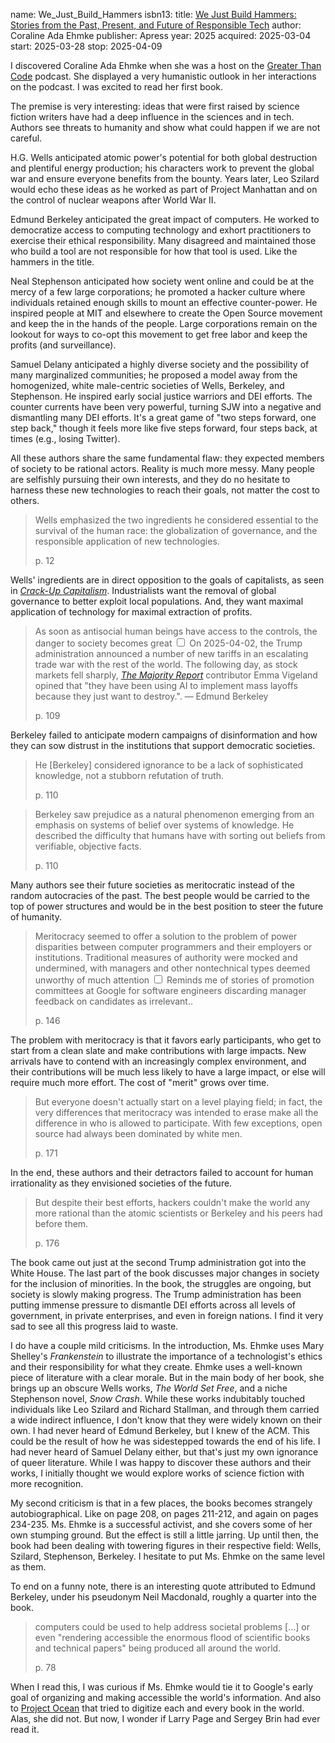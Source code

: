 name: We_Just_Build_Hammers
isbn13: 
title: [We Just Build Hammers: Stories from the Past, Present, and Future of Responsible Tech](https://thehammerbook.com/)
author: Coraline Ada Ehmke
publisher: Apress
year: 2025
acquired: 2025-03-04
start: 2025-03-28
stop: 2025-04-09

I discovered Coraline Ada Ehmke when she was a host on the
[Greater Than Code](http://greaterthancode.com/) podcast.  She displayed a very
humanistic outlook in her interactions on the podcast.  I was excited to read
her first book.

The premise is very interesting: ideas that were first raised by science fiction
writers have had a deep influence in the sciences and in tech.  Authors see
threats to humanity and show what could happen if we are not careful.

H.G. Wells anticipated atomic power's potential for both global destruction and
plentiful energy production;  his characters work to prevent the global war and
ensure everyone benefits from the bounty.  Years later, Leo Szilard would echo
these ideas as he worked as part of Project Manhattan and on the control of
nuclear weapons after World War II.

Edmund Berkeley anticipated the great impact of computers.  He worked to
democratize access to computing technology and exhort practitioners to exercise
their ethical responsibility.  Many disagreed and maintained those who build a
tool are not responsible for how that tool is used.  Like the hammers in the
title.

Neal Stephenson anticipated how society went online and could be at the mercy
of a few large corporations;  he promoted a hacker culture where individuals
retained enough skills to mount an effective counter-power.  He inspired people
at MIT and elsewhere to create the Open Source movement and keep the in the
hands of the people.  Large corporations remain on the lookout for ways to
co-opt this movement to get free labor and keep the profits (and surveillance).

Samuel Delany anticipated a highly diverse society and the possibility of many
marginalized communities;  he proposed a model away from the homogenized, white
male-centric societies of Wells, Berkeley, and Stephenson.  He inspired early
social justice warriors and DEI efforts.  The counter currents have been very
powerful, turning SJW into a negative and dismantling many DEI efforts.  It's a
great game of "two steps forward, one step back," though it feels more like
five steps forward, four steps back, at times (e.g., losing Twitter).

All these authors share the same fundamental flaw: they expected members of
society to be rational actors.  Reality is much more messy.  Many people are
selfishly pursuing their own interests, and they do no hesitate to harness these
new technologies to reach their goals, not matter the cost to others.

> Wells emphasized the two ingredients he considered essential to the survival
> of the human race:  the globalization of governance, and the responsible
> application of new technologies.
> <footer>p. 12</footer>

Wells' ingredients are in direct opposition to the goals of capitalists, as seen
in [_Crack-Up Capitalism_](#Crack_Up_Capitalism).  Industrialists want the
removal of global governance to better exploit local populations.  And, they
want maximal application of technology for maximal extraction of profits.

> As soon as antisocial human beings have access to the controls, the danger to
> society becomes great<label for="sn-2025-03-28-trade-war" class="margin-toggle sidenote-number"></label>
> <input type="checkbox" id="sn-2025-03-28-trade-war" class="margin-toggle">
> <span class="sidenote">On 2025-04-02, the Trump administration announced a
number of new tariffs in an escalating trade war with the rest of the world.
The following day, as stock markets fell sharply,
[_The Majority Report_](https://youtu.be/k6qLMo_eeh0?si=J-pc7t8yKrztwrei&t=98)
contributor Emma Vigeland opined that "they have been using AI to implement mass
layoffs because they just want to destroy."</span>.  &mdash; Edmund Berkeley
> <footer>p. 109</footer>

Berkeley failed to anticipate modern campaigns of disinformation and how they
can sow distrust in the institutions that support democratic societies.

> He [Berkeley] considered ignorance to be a lack of sophisticated knowledge,
> not a stubborn refutation of truth.
> <footer>p. 110</footer>

> Berkeley saw prejudice as a natural phenomenon emerging from an emphasis on
> systems of belief over systems of knowledge.  He described the difficulty that
> humans have with sorting out beliefs from verifiable, objective facts.
> <footer>p. 110</footer>

Many authors see their future societies as meritocratic instead of the random
autocracies of the past.  The best people would be carried to the top of power
structures and would be in the best position to steer the future of humanity.

> Meritocracy seemed to offer a solution to the problem of power disparities
> between computer programmers and their employers or institutions.  Traditional
> measures of authority were mocked and undermined, with managers and other
> nontechnical types deemed unworthy of much attention<label for="sn-2025-03-28-google-promo" class="margin-toggle sidenote-number"></label>
> <input type="checkbox" id="sn-2025-03-28-google-promo" class="margin-toggle">
> <span class="sidenote">Reminds me of stories of promotion committees at Google
> for software engineers discarding manager feedback on candidates as
> irrelevant.</span>.
> <footer>p. 146</footer>

The problem with meritocracy is that it favors early participants, who get to
start from a clean slate and make contributions with large impacts.  New
arrivals have to contend with an increasingly complex environment, and their
contributions will be much less likely to have a large impact, or else will
require much more effort.  The cost of "merit" grows over time.

> But everyone doesn't actually start on a level playing field;  in fact, the
> very differences that meritocracy was intended to erase make all the
> difference in who is allowed to participate.  With few exceptions, open source
> had always been dominated by white men.
> <footer>p. 171</footer>

In the end, these authors and their detractors failed to account for human
irrationality as they envisioned societies of the future.

> But despite their best efforts, hackers couldn't make the world any more
> rational than the atomic scientists or Berkeley and his peers had before them.
> <footer>p. 176</footer>

The book came out just at the second Trump administration got into the White
House.  The last part of the book discusses major changes in society for the
inclusion of minorities.  In the book, the struggles are ongoing, but society is
slowly making progress.  The Trump administration has been putting immense
pressure to dismantle DEI efforts across all levels of government, in private
enterprises, and even in foreign nations.  I find it very sad to see all this
progress laid to waste.

I do have a couple mild criticisms.  In the introduction, Ms. Ehmke uses Mary
Shelley's _Frankenstein_ to illustrate the importance of a technologist's ethics
and their responsibility for what they create.  Ehmke uses a well-known piece of
literature with a clear morale.  But in the main body of her book, she brings up
an obscure Wells works, _The World Set Free_, and a niche Stephenson novel,
_Snow Crash_.  While these works indubitably touched individuals like Leo
Szilard and Richard Stallman, and through them carried a wide indirect
influence, I don't know that they were widely known on their own.  I had never
heard of Edmund Berkeley, but I knew of the ACM.  This could be the result of
how he was sidestepped towards the end of his life.  I had never heard of Samuel
Delany either, but that's just my own ignorance of queer literature.  While I
was happy to discover these authors and their works, I initially thought we
would explore works of science fiction with more recognition. 

My second criticism is that in a few places, the books becomes strangely
autobiographical.  Like on page 208, on pages 211-212, and again on pages
234-235.  Ms. Ehmke is a successful activist, and she covers some of her own
stumping ground.  But the effect is still a little jarring.  Up until then,
the book had been dealing with towering figures in their respective field:
Wells, Szilard, Stephenson, Berkeley.  I hesitate to put Ms. Ehmke on the same
level as them.

To end on a funny note, there is an interesting quote attributed to Edmund
Berkeley, under his pseudonym Neil Macdonald, roughly a quarter into the book.

> computers could be used to help address societal problems [&hellip;] or even
> "rendering accessible the enormous flood of scientific books and technical
> papers" being produced all around the world.
> <footer>p. 78</footer>

When I read this, I was curious if Ms. Ehmke would tie it to Google's early goal
of organizing and making accessible the world's information.  And also to
[Project Ocean](https://en.wikipedia.org/wiki/Google_Books) that tried to
digitize each and every book in the world.  Alas, she did not.  But now, I
wonder if Larry Page and Sergey Brin had ever read it.
